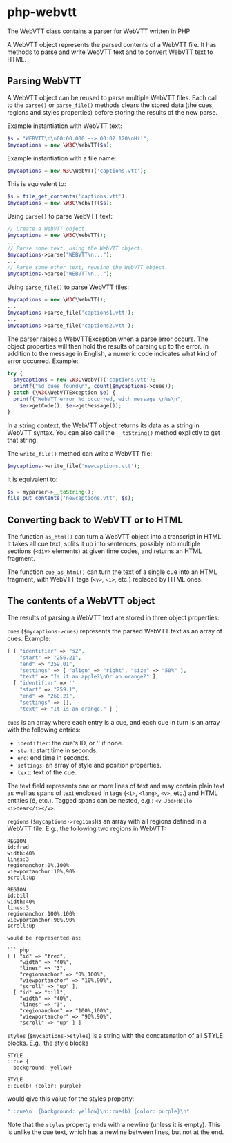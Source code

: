 # php-webvtt
The WebVTT class contains a parser for WebVTT written in PHP

A WebVTT object represents the parsed contents of a WebVTT file. It
has methods to parse and write WebVTT text and to convert WebVTT text
to HTML.

## Parsing WebVTT

A WebVTT object can be reused to parse multiple WebVTT files. Each
call to the `parse()` or `parse_file()` methods clears the
stored data (the cues, regions and styles properties) before storing
the results of the new parse.

Example instantiation with WebVTT text:

``` php
$s = "WEBVTT\n\n00:00.000 --> 00:02.120\nHi!";
$mycaptions = new \W3C\WebVTT($s);
```

Example instantiation with a file name:

``` php
$mycaptions = new W3C\WebVTT('captions.vtt');
```

This is equivalent to:

``` php
$s = file_get_contents('captions.vtt');
$mycaptions = new \W3C\WebVTT($s);
```

Using `parse()` to parse WebVTT text:

``` php
// Create a WebVTT object.
$mycaptions = new \W3C\WebVTT();
...
// Parse some text, using the WebVTT object.
$mycaptions->parse("WEBVTT\n...");
...
// Parse some other text, reusing the WebVTT object.
$mycaptions->parse("WEBVTT\n...");
```

Using `parse_file()` to parse WebVTT files:

``` php
$mycaptions = new \W3C\WebVTT();
...
$mycaptions->parse_file('captions1.vtt');
...
$mycaptions->parse_file('captions2.vtt');
```

The parser raises a WebVTTException when a parse error occurs. The
object properties will then hold the results of parsing up to the
error. In addition to the message in English, a numeric code
indicates what kind of error occurred. Example:

``` php
try {
  $mycaptions = new \W3C\WebVTT('captions.vtt');
  printf("%d cues found\n", count($mycaptions->cues));
} catch (\W3C\WebVTTException $e) {
  printf("WebVTT error %d occurred, with message:\n%s\n",
    $e->getCode(), $e->getMessage());
}
```

In a string context, the WebVTT object returns its data as a string in
WebVTT syntax. You can also call the `__toString()` method
explictly to get that string.

The `write_file()` method can write a WebVTT file:

``` php
$mycaptions->write_file('newcaptions.vtt');
```

It is equivalent to:

``` php
$s = myparser->__toString();
file_put_contents('newcaptions.vtt', $s);
```

## Converting back to WebVTT or to HTML

The function `as_html()` can turn a WebVTT object into a transcript
in HTML: It takes all cue text, splits it up into sentences,
possibly into multiple sections (`<div>` elements) at given time
codes, and returns an HTML fragment.

The function `cue_as_html()` can turn the text of a single cue
into an HTML fragment, with WebVTT tags (`<v>`, `<i>`, etc.)
replaced by HTML ones.

## The contents of a WebVTT object

The results of parsing a WebVTT text are stored in three object properties:

`cues` (`$mycaptions->cues`) represents the parsed WebVTT text as an array of cues.
Example:

``` php
[ [ "identifier" => "s2",
    "start" => "256.21",
    "end" => "259.01",
    "settings" => [ "align" => "right", "size" => "50%" ],
    "text" => "Is it an apple?\nOr an orange?" ],
  [ "identifier" => ''
    "start" => "259.1",
    "end" => "260.21",
    "settings" => [],
    "text" => "It is an orange." ] ]
```

`cues` is an array where each entry is a cue, and each cue in turn is
an array with the following entries:

* `identifier`: the cue's ID, or '' if none.
* `start`: start time in seconds.
* `end`: end time in seconds.
* `settings`: an array of style and position properties.
* `text`: text of the cue.

The text field represents one or more lines of text and may
contain plain text as well as spans of text enclosed in tags
(`<i>`, `<lang>`, `<v>`, etc.) and HTML entities (&eacute;,
etc.). Tagged spans can be nested, e.g.: `<v Joe>Hello
<i>dear</i></v>`.

`regions` (`$mycaptions->regions`)is an array with all regions defined in a WebVTT file.
E.g., the following two regions in WebVTT:

```
REGION
id:fred
width:40%
lines:3
regionanchor:0%,100%
viewportanchor:10%,90%
scroll:up

REGION
id:bill
width:40%
lines:3
regionanchor:100%,100%
viewportanchor:90%,90%
scroll:up

would be represented as:

``` php
[ [ "id" => "fred",
    "width" => "40%",
    "lines" => "3",
    "regionanchor" => "0%,100%",
    "viewportanchor" => "10%,90%",
    "scroll" => "up" ],
  [ "id" => "bill",
    "width" => "40%",
    "lines" => "3",
    "regionanchor" => "100%,100%",
    "viewportanchor" => "90%,90%",
    "scroll" => "up" ] ]
```

`styles` (`$mycaptions->styles`) is a string with the concatenation of all STYLE blocks.
E.g., the style blocks

```
STYLE
::cue {
  background: yellow}

STYLE
::cue(b) {color: purple}
```

would give this value for the styles property:

``` php
"::cue\n  {background: yellow}\n::cue(b) {color: purple}\n"
```

Note that the `styles` property ends with a newline (unless it is
empty). This is unlike the cue text, which has a newline between
lines, but not at the end.


